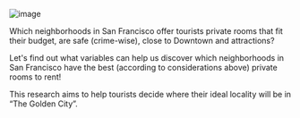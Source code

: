 ![image](https://user-images.githubusercontent.com/54724466/86974197-bb193500-c12a-11ea-8627-74118ff58984.png)




 Which neighborhoods in San Francisco offer tourists private rooms that fit their budget, are safe (crime-wise), close to Downtown and attractions?

 Let's find out what variables can help us discover which neighborhoods in San Francisco have the best (according to considerations above) private rooms to rent!

 This research aims to help tourists decide where their ideal locality will be  in “The Golden City”.
